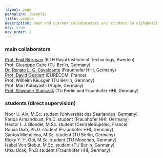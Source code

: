 ```yaml
---
layout: page
permalink: /people/
title: people
description: past and current collaborators and students in alphabetic order
nav: true
nav_order: 2
---
```


### main collaborators
<a href='https://ebjornson.com/research/'> Prof. Emil Björnson</a> (KTH Royal Institute of Technology, Sweden)  
Prof. Giuseppe Caire (TU Berlin, Germany)  
<a href='https://sites.google.com/site/renatoresearch/'> Dr. Renato L. G. Cavalcante</a> (Fraunhofer HHI, Germany)    
<a href='https://www.eurecom.fr/en/people/gesbert-david'>Prof. David Gesbert</a> (EURECOM, France)  
Prof. Wilhelm Keusgen (TU Berlin, Germany)    
Prof. Mari Kobayashi (Apple, Germany)   
<a href='https://www.tu.berlin/en/netit/prof-dr-ing-slawomir-stanczak'>Prof. Slawomir Stanczak</a> (TU Berlin and Fraunhofer HHI, Germany)

### students (direct supervision)
Noor U. Ain, M.Sc. student (Universität des Saarlandes, Germany)  
Fariba Armandoust, Ph.D. student (Fraunhofer HHI, Germany)  
Hector I. J. Blondel, M.Sc. student (CentraleSupélec, France)  
Rouaa Diab, Ph.D. student (Fraunhofer HHI, Germany)   
Santos Michelena, M.Sc. student (TU Berlin, Germany)    
Ricky Y. H. Ooi, M.Sc. student (TU München, Germany)   
Isabel Von Stebut, M.Sc. student (TU Berlin, Germany)    
Utku Ucak, Ph.D student (Fraunhofer HHI, Germany)






